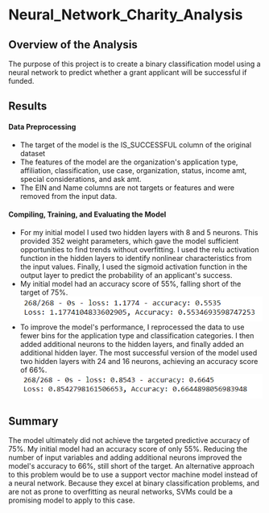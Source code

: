 # Neural_Network_Charity_Analysis

## Overview of the Analysis

The purpose of this project is to create a binary classification model using a neural network to predict whether a grant applicant will be successful if funded. 

## Results

#### Data Preprocessing

- The target of the model is the IS_SUCCESSFUL column of the original dataset
- The features of the model are the organization's application type, affiliation, classification, use case, organization, status, income amt, special considerations, and ask amt.
- The EIN and Name columns are not targets or features and were removed from the input data.

#### Compiling, Training, and Evaluating the Model

- For my initial model I used two hidden layers with 8 and 5 neurons. This provided 352 weight parameters, which gave the model sufficient opportunities to find trends without overfitting. I used the relu activation function in the hidden layers to identify nonlinear characteristics from the input values. Finally, I used the sigmoid activation function in the output layer to predict the probability of an applicant's success. 
- My initial model had an accuracy score of 55%, falling short of the target of 75%.![](images/initial.png)
- To improve the model's performance, I reprocessed the data to use fewer bins for the application type and classification categories. I then added additional neurons to the hidden layers, and finally added an additional hidden layer. The most successful version of the model used two hidden layers with 24 and 16 neurons, achieving an accuracy score of 66%.   ![](images/optimized.png)

## Summary

The model ultimately did not achieve the targeted predictive accuracy of 75%. My initial model had an accuracy score of only 55%. Reducing the number of input variables and adding additional neurons improved the model's accuracy to 66%, still short of the target. An alternative approach to this problem would be to use a support vector machine model instead of a neural network. Because they excel at binary classification problems, and are not as prone to overfitting as neural networks, SVMs could be a promising model to apply to this case.
